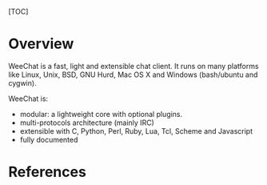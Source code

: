 [TOC]

# Overview

WeeChat is a fast, light and extensible chat client. It runs on many
platforms like Linux, Unix, BSD, GNU Hurd, Mac OS X and Windows
(bash/ubuntu and cygwin).

WeeChat is:
- modular: a lightweight core with optional plugins.
- multi-protocols architecture (mainly IRC)
- extensible with C, Python, Perl, Ruby, Lua, Tcl, Scheme and Javascript
- fully documented

# References

[weechat]: https://wiki.archlinux.org/index.php/WeeChat "Arch Wiki - Weechat"
[homepage]: https://weechat.org/ "Weecha"


